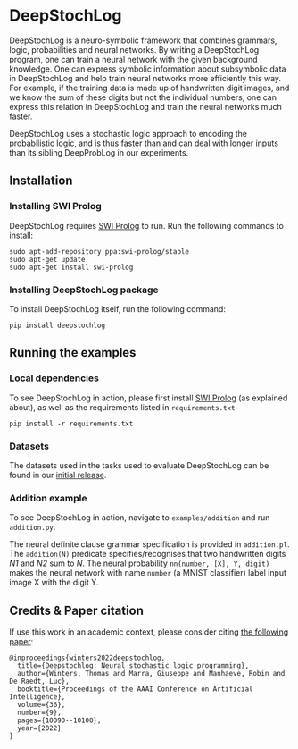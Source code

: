 # DeepStochLog

DeepStochLog is a neuro-symbolic framework that combines grammars, logic, probabilities and neural networks.
By writing a DeepStochLog program, one can train a neural network with the given background knowledge.
One can express symbolic information about subsymbolic data in DeepStochLog and help train neural networks more efficiently this way.
For example, if the training data is made up of handwritten digit images, and we know the sum of these digits but not the individual numbers, one can express this relation in DeepStochLog and train the neural networks much faster.

DeepStochLog uses a stochastic logic approach to encoding the probabilistic logic, and is thus faster than and can deal with longer inputs than its sibling DeepProbLog in our experiments.

## Installation

### Installing SWI Prolog
DeepStochLog requires [SWI Prolog](https://www.swi-prolog.org/build/PPA.html) to run.
Run the following commands to install:
```
sudo apt-add-repository ppa:swi-prolog/stable
sudo apt-get update
sudo apt-get install swi-prolog
```

### Installing DeepStochLog package
To install DeepStochLog itself, run the following command:

```
pip install deepstochlog
```

## Running the examples

### Local dependencies

To see DeepStochLog in action, please first install [SWI Prolog](https://www.swi-prolog.org/build/PPA.html) (as explained about),
as well as the requirements listed in `requirements.txt`
```
pip install -r requirements.txt
```

### Datasets
The datasets used in the tasks used to evaluate DeepStochLog can be found in our [initial release](https://github.com/ML-KULeuven/deepstochlog/releases/tag/0.0.1).

### Addition example

To see DeepStochLog in action, navigate to `examples/addition` and run `addition.py`.

The neural definite clause grammar specification is provided in `addition.pl`.
The `addition(N)` predicate specifies/recognises that two handwritten digits *N1* and *N2* sum to *N*.
The neural probability `nn(number, [X], Y, digit)` makes the neural network with name `number` (a MNIST classifier) label input image X with the digit Y.



## Credits & Paper citation

If use this work in an academic context, please consider citing [the following paper](https://ojs.aaai.org/index.php/AAAI/article/view/21248):

```
@inproceedings{winters2022deepstochlog,
  title={Deepstochlog: Neural stochastic logic programming},
  author={Winters, Thomas and Marra, Giuseppe and Manhaeve, Robin and De Raedt, Luc},
  booktitle={Proceedings of the AAAI Conference on Artificial Intelligence},
  volume={36},
  number={9},
  pages={10090--10100},
  year={2022}
}
```
